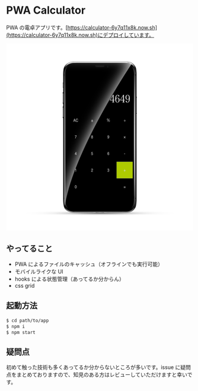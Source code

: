 # PWA Calculator

PWA の電卓アプリです。[https://calculator-6y7q11x8k.now.sh](https://calculator-6y7q11x8k.now.sh)にデプロイしています。

![](pwa_calculator.png)

## やってること

- PWA によるファイルのキャッシュ（オフラインでも実行可能）
- モバイルライクな UI
- hooks による状態管理（あってるか分からん）
- css grid

## 起動方法

```shell
$ cd path/to/app
$ npm i
$ npm start
```

## 疑問点

初めて触った技術も多くあってるか分からないところが多いです。issue に疑問点をまとめておりますので、知見のある方はレビューしていただけますと幸いです。
